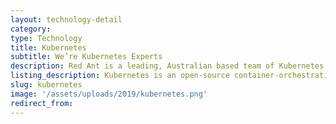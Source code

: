 ```yaml
---
layout: technology-detail
category:
type: Technology
title: Kubernetes
subtitle: We’re Kubernetes Experts
description: Red Ant is a leading, Australian based team of Kubernetes Developers. We’ve worked with hundreds of companies and startups to build out their Ruby on Rails apps.
listing_description: Kubernetes is an open-source container-orchestration system for automating application deployment, scaling, and management. It was originally designed by Google and uses a similar approach to group technology into logical units for easy management and discovery. Kubernetes makes it easier and more reliable to manage a <a href="https://www.docker.com">Docker</a> system of containers.
slug: kubernetes
image: '/assets/uploads/2019/kubernetes.png'
redirect_from:
---
```


